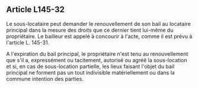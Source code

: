 Article L145-32
----
Le sous-locataire peut demander le renouvellement de son bail au locataire
principal dans la mesure des droits que ce dernier tient lui-même du
propriétaire. Le bailleur est appelé à concourir à l'acte, comme il est prévu à
l'article L. 145-31.

A l'expiration du bail principal, le propriétaire n'est tenu au renouvellement
que s'il a, expressément ou tacitement, autorisé ou agréé la sous-location et
si, en cas de sous-location partielle, les lieux faisant l'objet du bail
principal ne forment pas un tout indivisible matériellement ou dans la commune
intention des parties.
